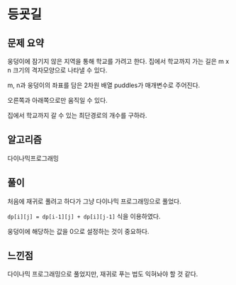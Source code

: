 # 등굣길

## 문제 요약

웅덩이에 잠기지 않은 지역을 통해 학교를 가려고 한다. 집에서 학교까지 가는 길은 m x n 크기의 격자모양으로 나타낼 수 있다.

m, n과 웅덩이의 좌표를 담은 2차원 배열 puddles가 매개변수로 주어진다.

오른쪽과 아래쪽으로만 움직일 수 있다.

집에서 학교까지 갈 수 있는 최단경로의 개수를 구하라.

## 알고리즘

다이나믹프로그래밍

## 풀이

처음에 재귀로 풀려고 하다가 그냥 다이나믹 프로그래밍으로 풀었다. 

`dp[i][j] = dp[i-1][j] + dp[i][j-1]` 식을 이용하였다.

웅덩이에 해당하는 값을 0으로 설정하는 것이 중요하다.

## 느낀점

다이나믹 프로그래밍으로 풀었지만, 재귀로 푸는 법도 익혀놔야 할 것 같다.


